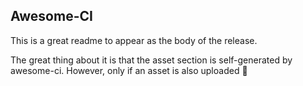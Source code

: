 ## Awesome-CI

This is a great readme to appear as the body of the release.

The great thing about it is that the asset section is self-generated by awesome-ci. However, only if an asset is also uploaded :rocket: